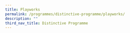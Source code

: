 ```yaml
---
title: Playworks
permalink: /programmes/distinctive-programme/playworks/
description: ""
third_nav_title: Distinctive Programme
---
```

